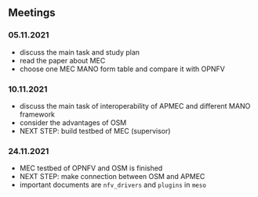 ## Meetings
### 05.11.2021
* discuss the main task and study plan
* read the paper about MEC 
* choose one MEC MANO form table and compare it with OPNFV
### 10.11.2021
* discuss the main task of interoperability of APMEC and different MANO framework
* consider the advantages of OSM
* NEXT STEP: build testbed of MEC (supervisor)
### 24.11.2021
* MEC testbed of OPNFV and OSM is finished
* NEXT STEP: make connection between OSM and APMEC
* important documents are `nfv_drivers` and `plugins` in `meso`

